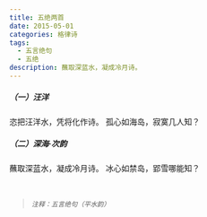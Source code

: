 ```yaml
---
title: 五绝两首
date: 2015-05-01
categories: 格律诗
tags:
  - 五言绝句
  - 五绝
description: 蘸取深蓝水，凝成冷月诗。
---
```


##### （一）汪洋

恣把汪洋水，凭将化作诗。
孤心如海岛，寂寞几人知？

##### （二）深海·次韵

蘸取深蓝水，凝成冷月诗。
冰心如禁岛，郢雪哪能知？

<br/>
<blockquote>
<p><small><i>注释：五言绝句（平水韵）</i></small></p>
</blockquote>